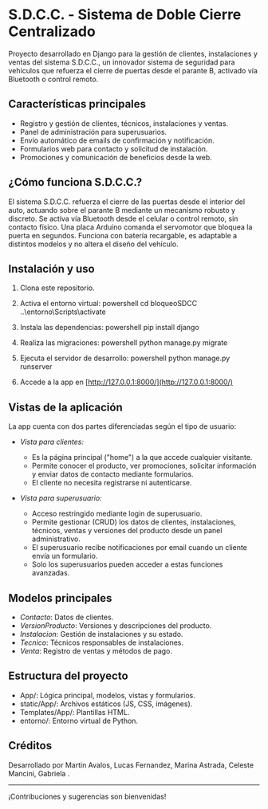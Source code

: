 # S.D.C.C. - Sistema de Doble Cierre Centralizado

Proyecto desarrollado en Django para la gestión de clientes, instalaciones y ventas del sistema S.D.C.C., un innovador sistema de seguridad para vehículos que refuerza el cierre de puertas desde el parante B, activado vía Bluetooth o control remoto.

## Características principales
- Registro y gestión de clientes, técnicos, instalaciones y ventas.
- Panel de administración para superusuarios.
- Envío automático de emails de confirmación y notificación.
- Formularios web para contacto y solicitud de instalación.
- Promociones y comunicación de beneficios desde la web.

## ¿Cómo funciona S.D.C.C.?
El sistema S.D.C.C. refuerza el cierre de las puertas desde el interior del auto, actuando sobre el parante B mediante un mecanismo robusto y discreto. Se activa vía Bluetooth desde el celular o control remoto, sin contacto físico. Una placa Arduino comanda el servomotor que bloquea la puerta en segundos. Funciona con batería recargable, es adaptable a distintos modelos y no altera el diseño del vehículo.

## Instalación y uso
1. Clona este repositorio.
2. Activa el entorno virtual:
   powershell
   cd bloqueoSDCC
   ..\entorno\Scripts\activate
   
3. Instala las dependencias:
   powershell
   pip install django
   
4. Realiza las migraciones:
   powershell
   python manage.py migrate
   
5. Ejecuta el servidor de desarrollo:
   powershell
   python manage.py runserver
   
6. Accede a la app en [http://127.0.0.1:8000/](http://127.0.0.1:8000/)

## Vistas de la aplicación

La app cuenta con dos partes diferenciadas según el tipo de usuario:

- *Vista para clientes:*
  - Es la página principal ("home") a la que accede cualquier visitante.
  - Permite conocer el producto, ver promociones, solicitar información y enviar datos de contacto mediante formularios.
  - El cliente no necesita registrarse ni autenticarse.

- *Vista para superusuario:*
  - Acceso restringido mediante login de superusuario.
  - Permite gestionar (CRUD) los datos de clientes, instalaciones, técnicos, ventas y versiones del producto desde un panel administrativo.
  - El superusuario recibe notificaciones por email cuando un cliente envía un formulario.
  - Solo los superusuarios pueden acceder a estas funciones avanzadas.

## Modelos principales
- *Contacto*: Datos de clientes.
- *VersionProducto*: Versiones y descripciones del producto.
- *Instalacion*: Gestión de instalaciones y su estado.
- *Tecnico*: Técnicos responsables de instalaciones.
- *Venta*: Registro de ventas y métodos de pago.

## Estructura del proyecto
- App/: Lógica principal, modelos, vistas y formularios.
- static/App/: Archivos estáticos (JS, CSS, imágenes).
- Templates/App/: Plantillas HTML.
- entorno/: Entorno virtual de Python.

## Créditos
Desarrollado por Martin Avalos, Lucas Fernandez, Marina Astrada, Celeste Mancini, Gabriela  .

---
¡Contribuciones y sugerencias son bienvenidas!
